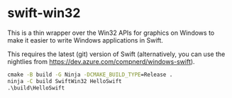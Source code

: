 # swift-win32

This is a thin wrapper over the Win32 APIs for graphics on Windows to make it
easier to write Windows applications in Swift.

This requires the latest (git) version of Swift (alternatively, you can use the
nightlies from https://dev.azure.com/compnerd/windows-swift).

```cmd
cmake -B build -G Ninja -DCMAKE_BUILD_TYPE=Release .
ninja -C build SwiftWin32 HelloSwift
.\build\HelloSwift
```

